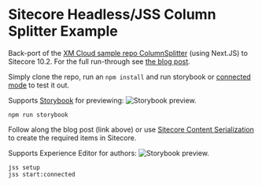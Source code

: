 # Sitecore Headless/JSS Column Splitter Example

Back-port of the [XM Cloud sample repo ColumnSplitter](https://github.com/sitecorelabs/xmcloud-foundation-head-dev/blob/main/src/sxastarter/src/components/ColumnSplitter.tsx) (using Next.JS) to Sitecore 10.2. For the full run-through see [the blog post](https://sitecoreandmore.blogspot.com/2023/04/sitecore-jssheadless-columnsplitter-in.html).

Simply clone the repo, run an `npm install` and run storybook or [connected mode](https://doc.sitecore.com/xp/en/developers/hd/201/sitecore-headless-development/start-a-jss-app-in-connected-mode.html) to test it out. 

Supports [Storybook](https://storybook.js.org) for previewing:
![Storybook preview.](https://github.com/moo2u2/jss-column-splitter-example/tree/main/public/storybook_preview.png)
```
npm run storybook
```

Follow along the blog post (link above) or use [Sitecore Content Serialization](https://doc.sitecore.com/xp/en/developers/102/developer-tools/log-in-to-a-sitecore-instance-with-sitecore-command-line-interface.html) to create the required items in Sitecore. 

Supports Experience Editor for authors:
![Storybook preview.](https://github.com/moo2u2/jss-column-splitter-example/tree/main/public/storybook_preview.png)
```
jss setup
jss start:connected
```